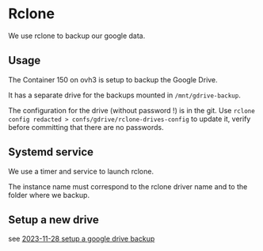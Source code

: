 # Rclone

We use rclone to backup our google data.

## Usage

The Container 150 on ovh3 is setup to backup the Google Drive.

It has a separate drive for the backups mounted in `/mnt/gdrive-backup`.

The configuration for the drive (without password !) is in the git. Use `rclone config redacted > confs/gdrive/rclone-drives-config` to update it, verify before committing that there are no passwords.


## Systemd service

We use a timer and service to launch rclone.

The instance name must correspond to the rclone driver name and to the folder where we backup.


## Setup a new drive

see [2023-11-28 setup a google drive backup](reports/2023-11-28-google-drive-backup-setup.md)
